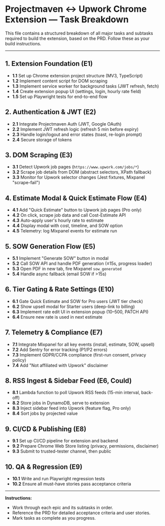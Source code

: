 # Projectmaven ↔ Upwork Chrome Extension — Task Breakdown

This file contains a structured breakdown of all major tasks and subtasks required to build the extension, based on the PRD. Follow these as your build instructions.

---

## 1. Extension Foundation (E1)
- **1.1** Set up Chrome extension project structure (MV3, TypeScript)
- **1.2** Implement content script for DOM scraping
- **1.3** Implement service worker for background tasks (JWT refresh, fetch)
- **1.4** Create extension popup UI (settings, login, hourly rate field)
- **1.5** Set up Playwright tests for end-to-end flow

## 2. Authentication & JWT (E2)
- **2.1** Integrate Projectmaven Auth (JWT, Google OAuth)
- **2.2** Implement JWT refresh logic (refresh 5 min before expiry)
- **2.3** Handle login/logout and error states (toast, re-login prompt)
- **2.4** Secure storage of tokens

## 3. DOM Scraping (E3)
- **3.1** Detect Upwork job pages (`https://www.upwork.com/jobs/*`)
- **3.2** Scrape job details from DOM (abstract selectors, XPath fallback)
- **3.3** Monitor for Upwork selector changes (Jest fixtures, Mixpanel "scrape-fail")

## 4. Estimate Modal & Quick Estimate Flow (E4)
- **4.1** Add "Quick Estimate" button to Upwork job pages (Pro only)
- **4.2** On click, scrape job data and call Cost-Estimate API
- **4.3** Auto-apply user's hourly rate to estimate
- **4.4** Display modal with cost, timeline, and SOW option
- **4.5** Telemetry: log Mixpanel events for estimate run

## 5. SOW Generation Flow (E5)
- **5.1** Implement "Generate SOW" button in modal
- **5.2** Call SOW API and handle PDF generation (≤15s, progress loader)
- **5.3** Open PDF in new tab, fire Mixpanel `sow_generated`
- **5.4** Handle async fallback (email SOW if >15s)

## 6. Tier Gating & Rate Settings (E10)
- **6.1** Gate Quick Estimate and SOW for Pro users (JWT tier check)
- **6.2** Show upsell modal for Starter users (deep-link to billing)
- **6.3** Implement rate edit UI in extension popup (10–500, PATCH API)
- **6.4** Ensure new rate is used in next estimate

## 7. Telemetry & Compliance (E7)
- **7.1** Integrate Mixpanel for all key events (install, estimate, SOW, upsell)
- **7.2** Add Sentry for error tracking (P1/P2 errors)
- **7.3** Implement GDPR/CCPA compliance (first-run consent, privacy policy)
- **7.4** Add "Not affiliated with Upwork" disclaimer

## 8. RSS Ingest & Sidebar Feed (E6, Could)
- **8.1** Lambda function to poll Upwork RSS feeds (15-min interval, back-off)
- **8.2** Store jobs in DynamoDB, serve to extension
- **8.3** Inject sidebar feed into Upwork (feature flag, Pro only)
- **8.4** Sort jobs by projected value

## 9. CI/CD & Publishing (E8)
- **9.1** Set up CI/CD pipeline for extension and backend
- **9.2** Prepare Chrome Web Store listing (privacy, permissions, disclaimer)
- **9.3** Submit to trusted-tester channel, then public

## 10. QA & Regression (E9)
- **10.1** Write and run Playwright regression tests
- **10.2** Ensure all must-have stories pass acceptance criteria

---

**Instructions:**
- Work through each epic and its subtasks in order.
- Reference the PRD for detailed acceptance criteria and user stories.
- Mark tasks as complete as you progress. 